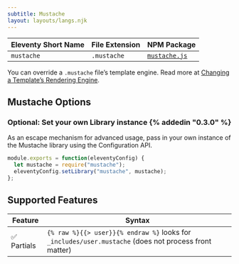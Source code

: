 ```yaml
---
subtitle: Mustache
layout: layouts/langs.njk
---
```

| Eleventy Short Name | File Extension | NPM Package                                           |
| ------------------- | -------------- | ----------------------------------------------------- |
| `mustache`          | `.mustache`    | [`mustache.js`](https://github.com/janl/mustache.js/) |

You can override a `.mustache` file’s template engine. Read more at [Changing a Template’s Rendering Engine](/docs/languages/).

## Mustache Options

### Optional: Set your own Library instance {% addedin "0.3.0" %}

As an escape mechanism for advanced usage, pass in your own instance of the Mustache library using the Configuration API.

```js
module.exports = function(eleventyConfig) {
  let mustache = require("mustache");
  eleventyConfig.setLibrary("mustache", mustache);
};
```

## Supported Features

| Feature     | Syntax                                           |
| ----------- | ------------------------------------------------ |
| ✅ Partials | `{% raw %}{{> user}}{% endraw %}` looks for `_includes/user.mustache` (does not process front matter) |

